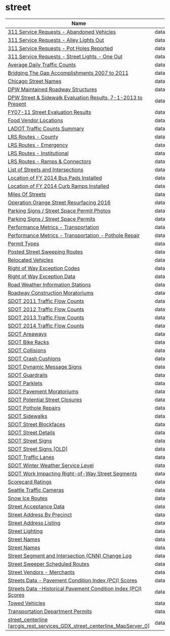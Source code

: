 # street

Name | Host | Published
---- | ---- | ---------
[311 Service Requests - Abandoned Vehicles](../datasets/3c9v-pnva.md) | data.cityofchicago.org | 2017&#x2011;04&#x2011;20
[311 Service Requests - Alley Lights Out](../datasets/t28b-ys7j.md) | data.cityofchicago.org | 2017&#x2011;04&#x2011;20
[311 Service Requests - Pot Holes Reported](../datasets/7as2-ds3y.md) | data.cityofchicago.org | 2017&#x2011;04&#x2011;20
[311 Service Requests - Street Lights - One Out](../datasets/3aav-uy2v.md) | data.cityofchicago.org | 2017&#x2011;04&#x2011;21
[Average Daily Traffic Counts](../datasets/pfsx-4n4m.md) | data.cityofchicago.org | 2011&#x2011;04&#x2011;17
[Bridging The Gap Accomplishments 2007 to 2011](../datasets/vsae-57cr.md) | data.seattle.gov | 2011&#x2011;10&#x2011;19
[Chicago Street Names](../datasets/i6bp-fvbx.md) | data.cityofchicago.org | 2012&#x2011;05&#x2011;30
[DPW Maintained Roadway Structures](../datasets/x5tj-txci.md) | data.sfgov.org | 2016&#x2011;08&#x2011;10
[DPW Street & Sidewalk Evaluation Results, 7-1-2013 to Present](../datasets/83ki-hu3p.md) | data.sfgov.org | 2017&#x2011;03&#x2011;07
[FY07-11 Street Evaluation Results](../datasets/i8y7-m763.md) | data.sfgov.org | 2014&#x2011;07&#x2011;23
[Food Vendor Locations](../datasets/bqw3-z52q.md) | data.baltimorecity.gov | 2013&#x2011;11&#x2011;25
[LADOT Traffic Counts Summary](../datasets/94wu-3ps3.md) | data.lacity.org | 2017&#x2011;01&#x2011;06
[LRS Routes - County](../datasets/mbr3-g4z3.md) | data.iowa.gov | 2016&#x2011;11&#x2011;08
[LRS Routes - Emergency](../datasets/gr4b-twgm.md) | data.iowa.gov | 2016&#x2011;11&#x2011;08
[LRS Routes - Institutional](../datasets/puz7-2jji.md) | data.iowa.gov | 2016&#x2011;11&#x2011;08
[LRS Routes - Ramps & Connectors](../datasets/tjiu-7wn5.md) | data.iowa.gov | 2016&#x2011;11&#x2011;08
[List of Streets and Intersections](../datasets/pu5n-qu5c.md) | data.sfgov.org | 2015&#x2011;07&#x2011;17
[Location of FY 2014 Bus Pads Installed](../datasets/msv5-mj8x.md) | data.lacity.org | 2014&#x2011;05&#x2011;28
[Location of FY 2014 Curb Ramps Installed](../datasets/cu97-7vhd.md) | data.lacity.org | 2014&#x2011;05&#x2011;28
[Miles Of Streets](../datasets/5s76-j52p.md) | data.sfgov.org | 2015&#x2011;07&#x2011;17
[Operation Orange Street Resurfacing 2016](../datasets/cmts-m2hf.md) | data.jacksonms.gov | 2016&#x2011;11&#x2011;16
[Parking Signs / Street Space Permit Photos](../datasets/pigs-fac7.md) | data.sfgov.org | 2017&#x2011;01&#x2011;13
[Parking Signs / Street Space Permits](../datasets/sftu-nd43.md) | data.sfgov.org | 2017&#x2011;04&#x2011;18
[Performance Metrics - Transportation](../datasets/eaff-5ff2.md) | data.cityofchicago.org | 2015&#x2011;07&#x2011;16
[Performance Metrics - Transportation - Pothole Repair](../datasets/sbt5-2ec8.md) | data.cityofchicago.org | 2014&#x2011;07&#x2011;10
[Permit Types](../datasets/6wa6-8527.md) | data.sfgov.org | 2015&#x2011;07&#x2011;17
[Posted Street Sweeping Routes](../datasets/krk7-ayq2.md) | data.lacity.org | 2014&#x2011;05&#x2011;28
[Relocated Vehicles](../datasets/5k2z-suxx.md) | data.cityofchicago.org | 2016&#x2011;06&#x2011;10
[Right of Way Exception Codes](../datasets/a8af-5fif.md) | data.sfgov.org | 2015&#x2011;07&#x2011;17
[Right of Way Exception Data](../datasets/yrgu-vakm.md) | data.sfgov.org | 2015&#x2011;07&#x2011;17
[Road Weather Information Stations](../datasets/egc4-d24i.md) | data.seattle.gov | 2014&#x2011;05&#x2011;19
[Roadway Construction Moratoriums](../datasets/ndbz-vy4e.md) | data.cityofchicago.org | 2015&#x2011;11&#x2011;13
[SDOT 2011 Traffic Flow Counts](../datasets/vx33-v49r.md) | data.seattle.gov | 2015&#x2011;03&#x2011;19
[SDOT 2012 Traffic Flow Counts](../datasets/tuke-av4m.md) | data.seattle.gov | 2016&#x2011;04&#x2011;21
[SDOT 2013 Traffic Flow Counts](../datasets/fr45-zvkn.md) | data.seattle.gov | 2016&#x2011;04&#x2011;21
[SDOT 2014 Traffic Flow Counts](../datasets/4mwk-gpn6.md) | data.seattle.gov | 2016&#x2011;04&#x2011;21
[SDOT Areaways](../datasets/5jb6-3s8a.md) | data.seattle.gov | 2016&#x2011;04&#x2011;22
[SDOT Bike Racks](../datasets/qwc9-dpzw.md) | data.seattle.gov | 2015&#x2011;03&#x2011;19
[SDOT Collisions](../datasets/v7k9-7dn4.md) | data.seattle.gov | 2015&#x2011;03&#x2011;21
[SDOT Crash Cushions](../datasets/83ak-hryt.md) | data.seattle.gov | 2016&#x2011;04&#x2011;22
[SDOT Dynamic Message Signs](../datasets/8m64-tv56.md) | data.seattle.gov | 2015&#x2011;03&#x2011;19
[SDOT Guardrails](../datasets/gynh-gvez.md) | data.seattle.gov | 2016&#x2011;04&#x2011;22
[SDOT Parklets](../datasets/m4k5-ua7m.md) | data.seattle.gov | 2016&#x2011;04&#x2011;21
[SDOT Pavement Moratoriums](../datasets/enbi-wkp3.md) | data.seattle.gov | 2012&#x2011;12&#x2011;10
[SDOT Potential Street Closures](../datasets/mbv9-xymh.md) | data.seattle.gov | 2016&#x2011;04&#x2011;21
[SDOT Pothole Repairs](../datasets/w3qe-e2jj.md) | data.seattle.gov | 2012&#x2011;04&#x2011;27
[SDOT Sidewalks](../datasets/dsed-gzpp.md) | data.seattle.gov | 2016&#x2011;06&#x2011;15
[SDOT Street Blockfaces](../datasets/wbng-6x9n.md) | data.seattle.gov | 2016&#x2011;05&#x2011;03
[SDOT Street Details](../datasets/njkx-jbip.md) | data.seattle.gov | 2015&#x2011;03&#x2011;19
[SDOT Street Signs](../datasets/atig-uucb.md) | data.seattle.gov | 2016&#x2011;06&#x2011;15
[SDOT Street Signs [OLD]](../datasets/kb3s-zi3z.md) | data.seattle.gov | 2015&#x2011;03&#x2011;19
[SDOT Traffic Lanes](../datasets/3ytq-9ntv.md) | data.seattle.gov | 2015&#x2011;03&#x2011;18
[SDOT Winter Weather Service Level](../datasets/kcuv-5zuy.md) | data.seattle.gov | 2016&#x2011;04&#x2011;22
[SDOT Work Impacting Right-of-Way Street Segments](../datasets/h9m8-4k45.md) | data.seattle.gov | 2014&#x2011;11&#x2011;18
[Scorecard Ratings](../datasets/rqhp-hivt.md) | data.cityofnewyork.us | 2014&#x2011;03&#x2011;06
[Seattle Traffic Cameras](../datasets/65fc-btcc.md) | data.seattle.gov | 2012&#x2011;08&#x2011;07
[Snow Ice Routes](../datasets/65qz-efrq.md) | data.seattle.gov | 2011&#x2011;04&#x2011;17
[Street Acceptance Data](../datasets/abvp-arbf.md) | data.sfgov.org | 2016&#x2011;03&#x2011;22
[Street Address By Precinct](../datasets/pwqp-uiq9.md) | data.kingcounty.gov | 2012&#x2011;09&#x2011;03
[Street Address Listing](../datasets/6fyg-p3r9.md) | data.brla.gov | 2016&#x2011;06&#x2011;10
[Street Lighting](../datasets/2jru-byiu.md) | data.brla.gov | 2016&#x2011;03&#x2011;03
[Street Names](../datasets/whw6-pbh2.md) | data.brla.gov | 2017&#x2011;01&#x2011;03
[Street Names](../datasets/whw6-pbh2.md) | data.brla.gov | 2017&#x2011;01&#x2011;03
[Street Segment and Intersection (CNN) Change Log](../datasets/amiw-iisi.md) | data.sfgov.org | 2015&#x2011;07&#x2011;17
[Street Sweeper Scheduled Routes](../datasets/u2ac-gv9v.md) | data.sfgov.org | 2016&#x2011;08&#x2011;19
[Street Vendors - Merchants](../datasets/uqwn-g6hs.md) | data.baltimorecity.gov | 2013&#x2011;11&#x2011;22
[Streets Data - Pavement Condition Index (PCI) Scores](../datasets/5aye-4rtt.md) | data.sfgov.org | 2016&#x2011;12&#x2011;06
[Streets Data -Historical Pavement Condition Index (PCI) Scores](../datasets/78va-8dhi.md) | data.sfgov.org | 2016&#x2011;12&#x2011;06
[Towed Vehicles](../datasets/ygr5-vcbg.md) | data.cityofchicago.org | 2014&#x2011;12&#x2011;01
[Transportation Department Permits](../datasets/pubx-yq2d.md) | data.cityofchicago.org | 2016&#x2011;09&#x2011;15
[street_centerline [arcgis_rest_services_GDX_street_centerline_MapServer_0]](../datasets/qtz9-vukc.md) | data.montgomerycountymd.gov | 2014&#x2011;12&#x2011;30

